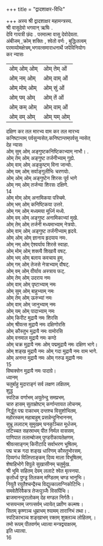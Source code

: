 +++
title = "द्वादशाक्षर-विधिः"

+++
अस्य श्री द्वादशाक्षर महामन्त्रस्य.  
श्री वासुदेवो भगवान्‌ ऋषिः .  
देवि गायत्री छंदः . परमात्मा वासु देवोदेवता.  
अंबीजम्‌ ,क्रोम्‌ शक्तिः , श्वेतो वर्णः , बुद्धिःतत्वम्‌  
परमव्योमक्षेत्रम्‌,भगवत्समाराधनार्थे जपेविनियोगः  
कर न्यासः  

<table>
  <tr>
   <td>ओम्‌ ओम्‌ ओम्‌ 
   </td>
   <td>ओम्‌ तेम्‌ ओं
   </td>
  </tr>
  <tr>
   <td>ओम्‌ नम्‌ ओम्‌ 
   </td>
   <td>ओम्‌ वाम्‌ ओं
   </td>
  </tr>
  <tr>
   <td>ओम्‌ मोम्‌ ओम्‌ 
   </td>
   <td>ओम्‌ सुं ओं
   </td>
  </tr>
  <tr>
   <td>ओम्‌ पम्‌ ओम्‌ 
   </td>
   <td>ओम्‌ तें ओं
   </td>
  </tr>
  <tr>
   <td>ओम्‌ कम्‌ ओम्‌ 
   </td>
   <td>ओम्‌ वाम्‌ ओं
   </td>
  </tr>
  <tr>
   <td>ओम्‌ वम्‌ ओम्‌ 
   </td>
   <td>ओम्‌ यम्‌ ओम्‌
   </td>
  </tr>
</table>  

दक्षिण कर तल मारभ्य वाम कर तल मारभ्य  
कनिष्टान्तम्‌ पर्वसुन्यसेत्‌.कनिष्टान्तम्‌पर्वसु न्यसेत्‌  
देह न्यासः  
ओम्‌ सुम्‌ ओम्‌ अङ्गुष्टकनिष्टिकाभ्याम्‌ नाभौ। .  
ओम्‌ तेम्‌ ओम्‌ अङ्गुष्ट तर्जनीभ्याम्‌ गुह्ये.  
ओम्‌ वाम्‌ ओम्‌ अङ्कुष्टम्‌ विना जान्वोः.  
ओम्‌ यम्‌ ओम्‌ सर्वाङ्गुलीभिः चरणयोः.  
ओम्‌ ओम्‌ ओम्‌ अङ्गुष्टेन शिरसः पूर्व भागे  
ओम्‌ नम्‌ ओम्‌ तर्जन्या शिरसः दक्षिणे.  
14  
ओम्‌ मोम्‌ ओम्‌ अनामिकया पस्चिमे.  
ओम्‌ भम्‌ ओम्‌ कनिष्टिकया उत्तरे.  
ओम्‌ गम्‌ ओम्‌ मध्यमया मूर्ध्नि मध्ये.  
ओम्‌ वम्‌ ओम्‌ अङ्गुष्ट अनामिकाभ्यां मुखे.  
ओम्‌ तेम्‌ ओम्‌ तर्जनी मध्यमाभ्याम्‌ नेत्रयोः.  
ओम्‌ वाम्‌ ओम्‌ अङ्गुष्ट तर्जनीभ्याम्‌ हृदये.  
ओम्‌ ओम्‌ ओम्‌ ज्ञानाय हृदयाय नमः.  
ओम्‌ नम्‌ ओम्‌ ऐश्वर्याय शिरसे स्वाहा.  
ओम्‌ मोम्‌ ओम्‌ शक्त्यै शिखायै वषट्‌.  
ओम्‌ भम्‌ ओम्‌ बलाय कवचाय हुम्‌.  
ओम्‌ गम्‌ ओम्‌ तेजसे नेत्राभ्याम्‌ वौषट्‌.  
ओम्‌ वम्‌ ओम्‌ वीर्याय अस्त्राय फट्‌.  
ओम्‌ तेम्‌ ओम्‌ उदराय नमः  
ओम्‌ वाम्‌ ओम्‌ पृष्टाभ्याम्‌ नमः  
ओम्‌ सुम्‌ ओम्‌ बाहुभ्याम्‌ नमः  
ओम्‌ तेम्‌ ओम्‌ ऊरुभ्यां नमः  
ओम्‌ वाम्‌ ओम्‌ जानुभ्याम्‌ नमः  
ओम्‌ यम्‌ ओम्‌ पादाभ्याम्‌ नमः  
ओम्‌ किरीट मुद्रायै नमः शिरसि  
ओम्‌ श्रीवत्स मुद्रायै नमः दक्षिणोरसि  
ओम्‌ कौस्तुभ मुद्रायै नमः वामोरसि  
ओम्‌ वनमाल मुद्रायै नमः कण्ठे  
ओम्‌ चक्र मुद्रायै नमः ओम्‌ पद्ममुद्रायै नमः दक्षिण भागे।  
ओम्‌ शङ्ख मुद्रायै नमः ओम्‌ गदा मुद्रायै नमः वाम भागे.  
ओम्‌ अनन्त मुद्रायै नमः ओम्‌ गरुड मुद्रायै नमः  
15  
विष्वक्सेन मुद्रायै नमः पादाग्रे।  
ध्यानम्‌  
चतुर्बाहु मुदाराङ्गं सर्व लक्षण लक्षितम्‌.  
शुद्ध  
स्पटिक वर्णाभम्‌ अयुतेन्दु समप्रभम्‌.  
चारु हासम्‌ सुताम्रोष्टम्‌ कर्णान्तायत लोचनम्‌.  
निर्द्धूत पद्म राकाभम्‌ दन्तश्च विसुशोभितम्‌.  
महोरस्कम्‌ महाबाहुम्‌ प्रसन्नेन्दुनिभाननम्‌.  
सुभ्रू ललाटम्‌ सुमुखम्‌ घनकुञ्चित मूर्धजम्‌.  
तटिच्चत सहस्राभम्‌ पीत निर्मल वाससम्‌.  
पाणिपात तलाम्बोजम्‌ पुण्डरीकायतेक्षणम्‌.  
श्रीवत्साङ्गम्‌ किरीटादि सर्वाभरण भूषितम्‌.  
पद्म चक्र गदा शङ्ख धारिणम्‌ कौस्तुभोरसम्‌.  
दिव्यगंध विलिप्ताङ्कम्‌ दिव्य माला विभूषितम्‌.  
शेषाहिभोगे विपुले सुखासीनम्‌ चतुर्मुख.  
श्री भूमि सहितम्‌ देवम्‌ ललाटे श्वेत मृत्स्नया.  
कृतोर्ध्व पुण्ड्र तिलकम्‌ मण्डितम्‌ चण्ड भानुभिः।  
नियुतै रयुतैश्चन्द्रैस्च विद्युत्कालाग्निकोटिभिः।  
समवेतैरिवैकत्र तेजःपुञ्जैः विसर्पिभिः।  
ब्राजमानन्दुरालोकम्‌ देह मण्डल निर्गतैः।  
भासयन्तम्‌ जगत्सर्वम्‌ ध्यायेत्‌ प्रक्षीण कल्मषः।  
सितम्‌ कृष्णञ्च धूम्राभम्‌ श्यामम्‌ तारानिभं तथा। .  
स्पटिकाभञ्च शङ्खाभम्‌ रक्तम्‌ शुक्लञ्च लोहितम्‌.।  
तमो रूपम्‌ पीतवर्णम्‌ ध्यात्वा मन्त्रद्वयाक्षरम्‌.  
इति ध्यात्वा.  
16  
